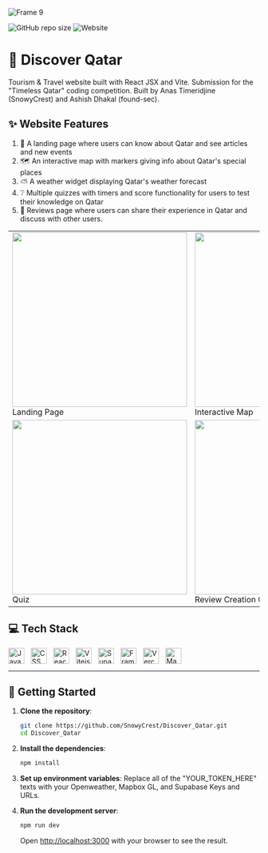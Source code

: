 ![Frame 9](https://github.com/user-attachments/assets/7f79a26c-cf70-4c8c-8aaa-43cf1d422c29)

![GitHub repo size](https://img.shields.io/github/repo-size/SnowyCrest/Discover_Qatar) 
![Website](https://img.shields.io/website?url=https%3A%2F%2Fdiscover-qatar.vercel.app/)

# 🧭 Discover Qatar
Tourism & Travel website built with React JSX and Vite. Submission for the "Timeless Qatar" coding competition.
Built by Anas Timeridjine (SnowyCrest) and Ashish Dhakal (found-sec).

## ✨ Website Features
1. 🔎 A landing page where users can know about Qatar and see articles and new events
2. 🗺 An interactive map with markers giving info about Qatar's special places
3. ⛅ A weather widget displaying Qatar's weather forecast
4. ❔ Multiple quizzes with timers and score functionality for users to test their knowledge on Qatar
5. 📄 Reviews page where users can share their experience in Qatar and discuss with other users.

<table>
  <tr>
    <td>
      <img src="https://github.com/user-attachments/assets/956a9362-12da-44cc-a99b-1e1eb3d2aac8" width="350">
      <br>Landing Page
    </td>
    <td>
      <img src="https://github.com/user-attachments/assets/a3380d7f-5673-4556-b97e-94be63cb985a" width="350">
      <br>Interactive Map
    </td>
  </tr>
  <tr>
    <td>
      <img src="https://github.com/user-attachments/assets/6e6043da-6bec-49b1-b93e-12d19945bb05" width="350">
      <br>Quiz
    </td>
    <td>
      <img src="https://github.com/user-attachments/assets/fc8f6eb0-bda3-4fd7-8d7f-42afc47ed0b5" width="350">
      <br>Review Creation Card
    </td>
  </tr>
</table>

## 💻 Tech Stack
<img align="left" alt="JavaScript" width="32px" style="padding-right:10px;" src="https://cdn.jsdelivr.net/gh/devicons/devicon/icons/javascript/javascript-plain.svg" />
<img align="left" alt="CSS" width="32px" style="padding-right:10px;" src="https://cdn.jsdelivr.net/gh/devicons/devicon/icons/css3/css3-plain.svg" />
<img align="left" alt="React" width="32px" style="padding-right:10px;" src="https://cdn.jsdelivr.net/gh/devicons/devicon/icons/react/react-original.svg" />
<img align="left" alt="Vitejs" width="32px" style="padding-right:10px;" src="https://cdn.jsdelivr.net/gh/devicons/devicon/icons/vitejs/vitejs-original.svg" />
<img align="left" alt="Supabase" width="32px" style="padding-right:10px;" src="https://cdn.jsdelivr.net/gh/devicons/devicon/icons/supabase/supabase-original.svg" />
<img align="left" alt="Framer Motion" width="32px" style="padding-right:10px;" src="https://cdn.jsdelivr.net/gh/devicons/devicon/icons/framermotion/framermotion-original.svg" />
<img align="left" alt="Vercel" width="32px" style="padding-right:10px;" src="https://cdn.jsdelivr.net/gh/devicons/devicon/icons/vercel/vercel-original.svg" />
<img align="left" alt="Mapbox GL" width="32px" style="padding-right:10px;" src="https://github.com/user-attachments/assets/5e49819c-8a9d-41a4-8d16-2c52e9d0142d" />

<br clear="left" />

---

## 🚀 Getting Started

1. **Clone the repository**:
    ```bash
    git clone https://github.com/SnowyCrest/Discover_Qatar.git
    cd Discover_Qatar
    ```

2. **Install the dependencies**:
    ```bash
    npm install
    ```

3. **Set up environment variables**:
    Replace all of the "YOUR_TOKEN_HERE" texts with your Openweather, Mapbox GL, and Supabase Keys and URLs.

4. **Run the development server**:
    ```bash
    npm run dev
    ```

    Open [http://localhost:3000](http://localhost:3000) with your browser to see the result.



